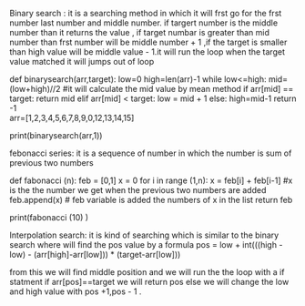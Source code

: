Binary search : it is a searching method in which it will frst go for the frst number last number and middle number.
if targert number is the middle number than it returns the value , if target numbar is greater than mid number than frst number will be middle number + 1 ,if the target is smaller than high value will be middle value - 1.it will run the loop when the target value matched it will jumps out of loop

def binarysearch(arr,target):
    low=0
    high=len(arr)-1
    while low<=high:
        mid=(low+high)//2 #it will calculate the mid value by mean method
        if arr[mid] == target:
            return mid
        elif arr[mid] < target:
            low = mid + 1
        else:
            high=mid-1
    return -1        
arr=[1,2,3,4,5,6,7,8,9,0,12,13,14,15]

print(binarysearch(arr,1))      





febonacci series: it is a sequence of number in which the number is sum of previous two numbers 




def fabonacci (n):
    feb = [0,1]
    x = 0
    for i in range (1,n):
        x = feb[i] + feb[i-1]  #x is the the number we get when the previous two numbers are added
        feb.append(x) # feb variable is added the numbers of x in the list
    return feb
        
print(fabonacci (10) )



Interpolation search: it is kind of searching which is similar to the binary search where will find the pos value by a formula 
pos = low + int(((high - low) - (arr[high]-arr[low])) * (target-arr[low]))

from this we will find middle position and we will run the the loop with a if statment if arr[pos]==target we will return pos 
else we will change the low and high value with pos +1,pos - 1 .



